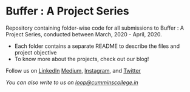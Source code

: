 # Buffer : A Project Series

Repository containing folder-wise code for all submissions to Buffer : A Project Series, conducted between March, 2020 - April, 2020.

* Each folder contains a separate README to describe the files and project objective
* To know more about the projects, check out our blog!

Follow us on [LinkedIn](https://www.linkedin.com/company/loopccew) [Medium](https://medium.com/@loop_17198), [Instagram](), and [Twitter](https://twitter.com/Loopccew)

*You can also write to us on loop@cumminscollege.in*
